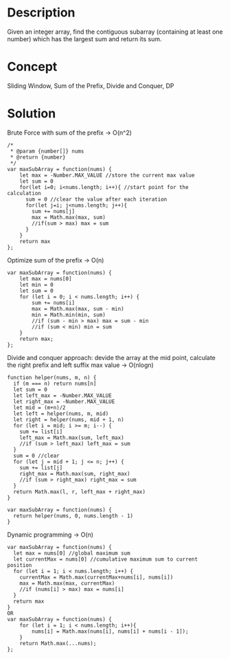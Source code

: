 # Description
Given an integer array, find the contiguous subarray (containing at least one number) which has the largest sum and return its sum.

# Concept
Sliding Window, Sum of the Prefix, Divide and Conquer, DP

# Solution
Brute Force with sum of the prefix -> O(n^2)
```
/*
 * @param {number[]} nums
 * @return {number}
 */
var maxSubArray = function(nums) {
    let max = -Number.MAX_VALUE //store the current max value
    let sum = 0
    for(let i=0; i<nums.length; i++){ //start point for the calculation
      sum = 0 //clear the value after each iteration
      for(let j=i; j<nums.length; j++){
        sum += nums[j]
        max = Math.max(max, sum)
        //if(sum > max) max = sum
      }
    }
    return max
};
```
Optimize sum of the prefix -> O(n)
```
var maxSubArray = function(nums) {
    let max = nums[0]
    let min = 0
    let sum = 0
    for (let i = 0; i < nums.length; i++) {
        sum += nums[i]
        max = Math.max(max, sum - min)
        min = Math.min(min, sum)
        //if (sum - min > max) max = sum - min
        //if (sum < min) min = sum
    }
    return max;
};
```
Divide and conquer approach: devide the array at the mid point, calculate the right prefix and left suffix max value -> O(nlogn)
```
function helper(nums, m, n) {
  if (m === n) return nums[n]
  let sum = 0
  let left_max = -Number.MAX_VALUE
  let right_max = -Number.MAX_VALUE
  let mid = (m+n)/2
  let left = helper(nums, m, mid)
  let right = helper(nums, mid + 1, n)
  for (let i = mid; i >= m; i--) {
    sum += list[i]
    left_max = Math.max(sum, left_max)
    //if (sum > left_max) left_max = sum
  }
  sum = 0 //clear
  for (let j = mid + 1; j <= n; j++) {
    sum += list[j]
    right_max = Math.max(sum, right_max)
    //if (sum > right_max) right_max = sum
  }
  return Math.max(l, r, left_max + right_max)
}

var maxSubArray = function(nums) {
  return helper(nums, 0, nums.length - 1)
}
```
Dynamic programming -> O(n)
```
var maxSubArray = function(nums) {
  let max = nums[0] //global maximum sum
  let currentMax = nums[0] //cumulative maximum sum to current position
  for (let i = 1; i < nums.length; i++) {
    currentMax = Math.max(currentMax+nums[i], nums[i])
    max = Math.max(max, currentMax)
    //if (nums[i] > max) max = nums[i]
  }
  return max
}
OR
var maxSubArray = function(nums) {
    for (let i = 1; i < nums.length; i++){
        nums[i] = Math.max(nums[i], nums[i] + nums[i - 1]);
    }
    return Math.max(...nums);
};
```
